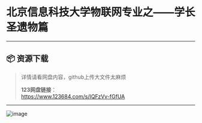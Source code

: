 # 北京信息科技大学物联网专业之——学长圣遗物篇
---
 
## 📦 资源下载  
> 详情请看网盘内容，github上传大文件太麻烦
>  
> **123网盘链接**：  
> https://www.123684.com/s/IQFzVv-fGfUA   
 
---
![image](https://github.com/MuffinCloudpuff/StudyInformation/blob/main/%E9%80%9A%E4%BF%A1%E5%8E%9F%E7%90%86%E5%A4%8D%E4%B9%A0%E7%AC%94%E8%AE%B0_20250924104701.jpg)
